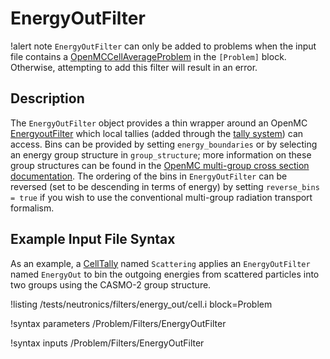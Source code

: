 # EnergyOutFilter

!alert note
`EnergyOutFilter` can only be added to problems when the input file contains a [OpenMCCellAverageProblem](OpenMCCellAverageProblem.md)
in the `[Problem]` block. Otherwise, attempting to add this filter will result in an error.

## Description

The `EnergyOutFilter` object provides a thin wrapper around an OpenMC [EnergyoutFilter](https://docs.openmc.org/en/stable/pythonapi/generated/openmc.EnergyoutFilter.html) which local tallies (added through the [tally system](AddTallyAction.md)) can access. Bins can be provided
by setting `energy_boundaries` or by selecting an energy group structure in `group_structure`; more information
on these group structures can be found in the [OpenMC multi-group cross section documentation](https://docs.openmc.org/en/stable/pythonapi/mgxs.html).
The ordering of the bins in `EnergyOutFilter` can be reversed (set to be  descending in terms of energy)
by setting `reverse_bins = true` if you wish to use the conventional multi-group radiation transport formalism.

## Example Input File Syntax

As an example, a [CellTally](CellTally.md) named `Scattering` applies an `EnergyOutFilter` named `EnergyOut` to bin the outgoing energies from
scattered particles into two groups using the CASMO-2 group structure.

!listing /tests/neutronics/filters/energy_out/cell.i
  block=Problem

!syntax parameters /Problem/Filters/EnergyOutFilter

!syntax inputs /Problem/Filters/EnergyOutFilter
